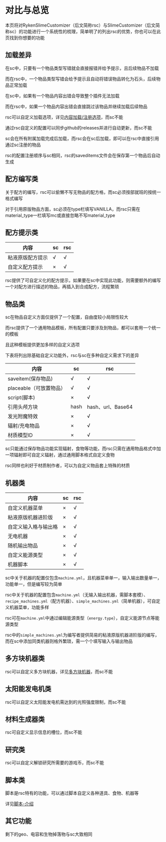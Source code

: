 # 对比与总览

本页将对RykenSlimeCustomizer（后文简称rsc）与SlimeCustomizer（后文简称sc）的功能进行一个系统性的梳理，简单明了的列出rsc的优势，你也可以在此页找到你想要的功能

## 加载差异

在sc中，只要有一个物品类型写错就会直接报错并给予提示，且后续物品不加载

而在rsc中，一个物品类型写错会给予提示且自动将错误物品转化为石头，后续物品正常加载

在sc中，如果有一个物品内容出错会导致整个插件无法加载

而在rsc中，如果一个物品内容出错会直接跳过该物品并继续加载后续物品

rsc可以自定义加载选项，详见[内容加载/注册选项](file/context-options.md)，而sc不能

通过rsc自定义的配置可以同步github的releases并进行自动更新，而sc不能

sc会在所有附属加载完成后加载，而rsc会在sc后加载，即可以在rsc中直接引用通过sc注册的物品

rsc的配置注册顺序与sc相同，rsc的saveditems文件会在保存第一个物品后自动生成

## 配方编写类

关于配方的编写，rsc可以偷懒不写无物品的配方格，而sc必须按部就班的按统一格式编写

对于引用原版物品方面，sc必须在type栏填写VANILLA，而rsc只需在material_type一栏填写mc或直接忽略不写material_type

## 配方提示类

| 内容 | sc | rsc |
| --- | ----------- | ----------- |
| 粘液原版配方提示 | √ | √ |
| 自定义配方提示 | × | √ |

rsc提供了可自定义化的配方提示，如果要在sc中实现此功能，则需要额外的编写一个对配方进行描述的物品，再插入到合成配方，流程繁琐

## 物品类

sc在物品自定义方面仅提供了一个配置，自由度较小局限性较大

而rsc提供了一个通用物品模板，所有配置只要涉及到物品，都可以套用一个统一的模板

且这种模板提供更加多样的自定义选项

下表将列出除基础自定义功能外，rsc与sc在多种自定义需求下的差异

| 内容 | sc | rsc |
| --- | ----------- | ----------- |
| saveitem(保存物品) | √ | √ |
| placeable（可放置物品） | √ | √ |
| script(脚本) | × | √ |
| 引用头颅方块 | hash | hash、url、Base64 |
| 发光附魔特效 | × | √ |
| 辐射/充电物品 | × | √ |
| 材质模型ID | × | √ |

sc只能通过保存物品功能实现辐射，食物等功能，而rsc只需在通用物品格式中加一项辐射即可自定义辐射，通过通用脚本格式自定义食物

rsc同样也利好于材质制作者，可以为自定义物品套上特殊的材质

## 机器类

| 内容 | sc | rsc |
| --- | ----------- | ----------- |
| 自定义机器菜单 | × | √ |
| 粘液原版机器进阶版 | × | √ |
| 自定义输入格与输出格 | × | √ |
| 无电机器 | × | √ |
| 随机输出物品 | × | √ |
| 自定义能源类型 | × | √ |
| 机器脚本 | × | √ |

sc中关于机器的配置仅包含`machine.yml`，且机器菜单单一，输入输出数量单一，功能单一，但是编写较为简单

rsc中关于机器的配置包含`machine.yml`（无输入输出机器，需脚本套模）、`recipe_machines.yml`（配方机器）、`simple_machines.yml`（简单机器），可自定义机器菜单，功能多样

rsc可在`machine.yml`中通过编辑能源类型（`energy.type`），自定义能源节点等能源类型

rsc中的`simple_machines.yml`为编写者提供简易的粘液原版机器进阶版的编写，而在sc中添加同类机器则格外繁琐，需一个个填写输入与输出物品

## 多方块机器类

rsc可以自定义多方块机器，详见[多方块机器](file/multi-block-machine.md)，而sc不能

## 太阳能发电机类

rsc可以自定义太阳能发电机需达到的光照强度限制，而sc不能

## 材料生成器类

rsc可自定义显示信息的槽位，而sc不能

## 研究类

rsc可以自定义解锁研究所需要的游戏币，而sc不能

## 脚本类

脚本是rsc特有的功能，可以通过脚本自定义各种道具、食物、机器等

详见[脚本-介绍](scripts-basic/introduction.md)

## 其它功能

剩下的geo、电容和生物掉落物与sc大致相同